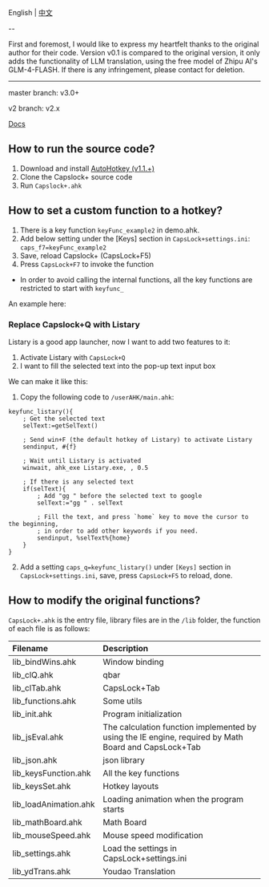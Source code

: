 English | [中文](README_zh-CN.md)


--

First and foremost, I would like to express my heartfelt thanks to the original author for their code.
Version v0.1
is compared to the original version, it only adds the functionality of LLM translation, using the free model of Zhipu AI's GLM-4-FLASH. If there is any infringement, please contact for deletion.

---

master branch: v3.0+

v2 branch: v2.x

[Docs](https://capslox.com/capslock-plus/en.html)


## How to run the source code?
1. Download and install [AutoHotkey (v1.1.+)](http://www.ahkscript.org/)
2. Clone the Capslock+ source code
3. Run `Capslock+.ahk`

## How to set a custom function to a hotkey?
1. There is a key function `keyFunc_example2` in demo.ahk.
2. Add below setting under the [Keys] section in `CapsLock+settings.ini`:
    `caps_f7=keyFunc_example2`
3. Save, reload Capslock+ (CapsLock+F5)
4. Press `CapsLock+F7` to invoke the function

* In order to avoid calling the internal functions, all the key functions are restricted to start with `keyfunc_`

An example here:

### Replace Capslock+Q with Listary
Listary is a good app launcher, now I want to add two features to it:

1. Activate Listary with `CapsLock+Q`
2. I want to fill the selected text into the pop-up text input box

We can make it like this:

1. Copy the following code to `/userAHK/main.ahk`:
```ahk
keyfunc_listary(){
    ; Get the selected text
    selText:=getSelText()

    ; Send win+F (the default hotkey of Listary) to activate Listary
    sendinput, #{f}

    ; Wait until Listary is activated
    winwait, ahk_exe Listary.exe, , 0.5

    ; If there is any selected text
    if(selText){
        ; Add "gg " before the selected text to google
        selText:="gg " . selText

        ; Fill the text, and press `home` key to move the cursor to the beginning,
        ; in order to add other keywords if you need.
        sendinput, %selText%{home}
    }
}
```

2. Add a setting `caps_q=keyfunc_listary()` under `[Keys]` section in `CapsLock+settings.ini`, save, press `CapsLock+F5` to reload, done.

## How to modify the original functions?
`CapsLock+.ahk` is the entry file, library files are in the `/lib` folder,
the function of each file is as follows:

|Filename|Description|
|:---|:---|
|lib_bindWins.ahk|Window binding|
|lib_clQ.ahk|qbar|
|lib_clTab.ahk|CapsLock+Tab|
|lib_functions.ahk|Some utils|
|lib_init.ahk|Program initialization|
|lib_jsEval.ahk|The calculation function implemented by using the IE engine, required by Math Board and CapsLock+Tab|
|lib_json.ahk|json library|
|lib_keysFunction.ahk|All the key functions|
|lib_keysSet.ahk|Hotkey layouts|
|lib_loadAnimation.ahk|Loading animation when the program starts|
|lib_mathBoard.ahk|Math Board|
|lib_mouseSpeed.ahk|Mouse speed modification|
|lib_settings.ahk|Load the settings in CapsLock+settings.ini|
|lib_ydTrans.ahk|Youdao Translation|

